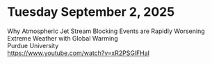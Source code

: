 # Tuesday September 2, 2025

Why Atmospheric Jet Stream Blocking Events are Rapidly Worsening Extreme Weather with Global Warming   
Purdue University    
https://www.youtube.com/watch?v=xR2PSGlFHaI

